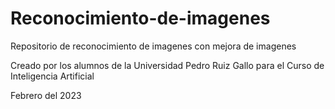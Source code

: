 # Reconocimiento-de-imagenes
Repositorio de reconocimiento de imagenes con mejora de imagenes

Creado por los alumnos de la Universidad Pedro Ruiz Gallo para el Curso de Inteligencia Artificial

Febrero del 2023
